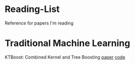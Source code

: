 # Reading-List
Reference for papers I'm reading

# Traditional Machine Learning
KTBoost: Combined Kernel and Tree Boosting [paper](https://arxiv.org/pdf/1902.03999.pdf) [code](https://github.com/fabsig/KTBoost)
